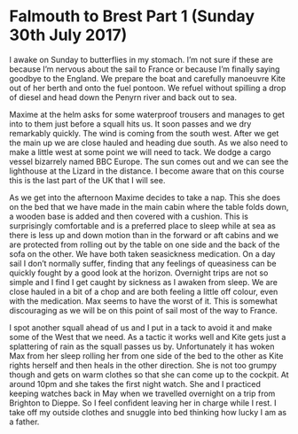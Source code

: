 
# Falmouth to Brest Part 1 (Sunday 30th July 2017) #

I awake on Sunday to butterflies in my stomach. I’m not sure if these are because I’m nervous about the sail to France or because I’m finally saying goodbye to the England. We prepare the boat and carefully manoeuvre Kite out of her berth and onto the fuel pontoon. We refuel without spilling a drop of diesel and head down the Penyrn river and back out to sea.

Maxime at the helm asks for some waterproof trousers and manages to get into to them just before a squall hits us. It soon passes and we dry remarkably quickly. The wind is coming from the south west. After we get the main up we are close hauled and heading due south. As we also need to make a little west at some point we will need to tack. We dodge a cargo vessel bizarrely named BBC Europe. The sun comes out and we can see the lighthouse at the Lizard in the distance. I become aware that on this course this is the last part of the UK that I will see.

As we get into the afternoon Maxime decides to take a nap. This she does on the bed that we have made in the main cabin where the table folds down, a wooden base is added and then covered with a cushion. This is surprisingly comfortable and is a preferred place to sleep while at sea as there is less up and down motion than in the forward or aft cabins and we are protected from rolling out by the table on one side and the back of the sofa on the other. We have both taken seasickness medication. On a day sail I don’t normally suffer, finding that any feelings of queasiness can be quickly fought by a good look at the horizon. Overnight trips are not so simple and I find I get caught by sickness as I awaken from sleep. We are close hauled in a bit of a chop and are both feeling a little off colour, even with the medication. Max seems to have the worst of it. This is somewhat discouraging as we will be on this point of sail most of the way to France.

I spot another squall ahead of us and I put in a tack to avoid it and make some of the West that we need. As a tactic it works well and Kite gets just a splattering of rain as the squall passes us by. Unfortunately it has woken Max from her sleep rolling her from one side of the bed to the other as Kite rights herself and then heals in the other direction. She is not too grumpy though and gets on warm clothes so that she can come up to the cockpit. At around 10pm and she takes the first night watch. She and I practiced keeping watches back in May when we travelled overnight on a trip from Brighton to Dieppe. So I feel confident leaving her in charge while I rest. I take off my outside clothes and snuggle into bed thinking how lucky I am as a father.
